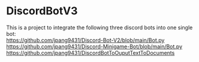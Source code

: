 # DiscordBotV3
This is a project to integrate the following three discord bots into one single bot:  
https://github.com/jpang9431/Discord-Bot-V2/blob/main/Bot.py   
https://github.com/jpang9431/Discord-Minigame-Bot/blob/main/Bot.py  
https://github.com/jpang9431/DiscordBotToOuputTextToDocuments  

